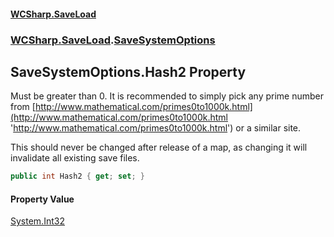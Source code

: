 #### [WCSharp.SaveLoad](index.md 'index')
### [WCSharp.SaveLoad](WCSharp.SaveLoad.md 'WCSharp.SaveLoad').[SaveSystemOptions](WCSharp.SaveLoad.SaveSystemOptions.md 'WCSharp.SaveLoad.SaveSystemOptions')

## SaveSystemOptions.Hash2 Property

Must be greater than 0. It is recommended to simply pick any prime number from [http://www.mathematical.com/primes0to1000k.html](http://www.mathematical.com/primes0to1000k.html 'http://www.mathematical.com/primes0to1000k.html') or a similar site.  
  
This should never be changed after release of a map, as changing it will invalidate all existing save files.

```csharp
public int Hash2 { get; set; }
```

#### Property Value
[System.Int32](https://docs.microsoft.com/en-us/dotnet/api/System.Int32 'System.Int32')